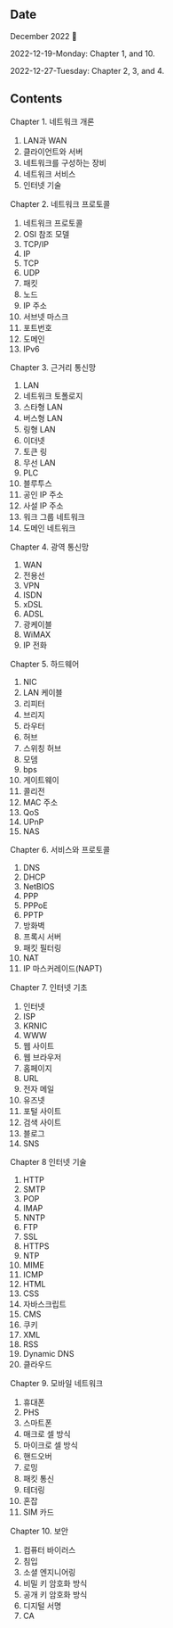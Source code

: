 ## Date

December 2022 :christmas_tree:

2022-12-19-Monday: Chapter 1, and 10.

2022-12-27-Tuesday: Chapter 2, 3, and 4.

## Contents

Chapter 1. 네트워크 개론

1. LAN과 WAN
2. 클라이언트와 서버
3. 네트워크를 구성하는 장비
4. 네트워크 서비스
5. 인터넷 기술

Chapter 2. 네트워크 프로토콜

1. 네트워크 프로토콜
2. OSI 참조 모델
3. TCP/IP
4. IP
5. TCP
6. UDP
7. 패킷
8. 노드
9. IP 주소
10. 서브넷 마스크
11. 포트번호
12. 도메인
13. IPv6

Chapter 3. 근거리 통신망

1. LAN
2. 네트워크 토폴로지
3. 스타형 LAN
4. 버스형 LAN
5. 링형 LAN
6. 이더넷
7. 토큰 링
8. 무선 LAN
9. PLC
10. 블루투스
11. 공인 IP 주소
12. 사설 IP 주소
13. 워크 그룹 네트워크
14. 도메인 네트워크

Chapter 4. 광역 통신망

1. WAN
2. 전용선
3. VPN
4. ISDN
5. xDSL
6. ADSL
7. 광케이블
8. WiMAX
9. IP 전화

Chapter 5. 하드웨어

1. NIC
2. LAN 케이블
3. 리피터
4. 브리지
5. 라우터
6. 허브
7. 스위칭 허브
8. 모뎀
9. bps
10. 게이트웨이
11. 콜리전
12. MAC 주소
13. QoS
14. UPnP
15. NAS

Chapter 6. 서비스와 프로토콜

1. DNS
2. DHCP
3. NetBIOS
4. PPP
5. PPPoE
6. PPTP
7. 방화벽
8. 프록시 서버
9. 패킷 필터링
10. NAT
11. IP 마스커레이드(NAPT)

Chapter 7. 인터넷 기초

1. 인터넷
2. ISP
3. KRNIC
4. WWW
5. 웹 사이트
6. 웹 브라우저
7. 홈페이지
8. URL
9. 전자 메일
10. 유즈넷
11. 포털 사이트
12. 검색 사이트
13. 블로그
14. SNS

Chapter 8 인터넷 기술

1. HTTP
2. SMTP
3. POP
4. IMAP
5. NNTP
6. FTP
7. SSL
8. HTTPS
9. NTP
10. MIME
11. ICMP
12. HTML
13. CSS
14. 자바스크립트
15. CMS
16. 쿠키
17. XML
18. RSS
19. Dynamic DNS
20. 클라우드

Chapter 9. 모바일 네트워크

1. 휴대폰
2. PHS
3. 스마트폰
4. 매크로 셀 방식
5. 마이크로 셀 방식
6. 핸드오버
7. 로밍
8. 패킷 통신
9. 테더링
10. 혼잡
11. SIM 카드

Chapter 10. 보안

1. 컴퓨터 바이러스
2. 침입
3. 소셜 엔지니어링
4. 비밀 키 암호화 방식
5. 공개 키 암호화 방식
6. 디지털 서명
7. CA
